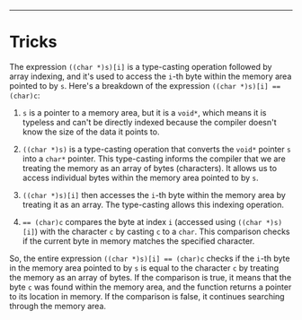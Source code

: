 
---
# Tricks

The expression `((char *)s)[i]` is a type-casting operation followed by array indexing, and it's used to access the `i`-th byte within the memory area pointed to by `s`. Here's a breakdown of the expression `((char *)s)[i] == (char)c`:

1. `s` is a pointer to a memory area, but it is a `void*`, which means it is typeless and can't be directly indexed because the compiler doesn't know the size of the data it points to.
    
2. `((char *)s)` is a type-casting operation that converts the `void*` pointer `s` into a `char*` pointer. This type-casting informs the compiler that we are treating the memory as an array of bytes (characters). It allows us to access individual bytes within the memory area pointed to by `s`.
    
3. `((char *)s)[i]` then accesses the `i`-th byte within the memory area by treating it as an array. The type-casting allows this indexing operation.
    
4. `== (char)c` compares the byte at index `i` (accessed using `((char *)s)[i]`) with the character `c` by casting `c` to a `char`. This comparison checks if the current byte in memory matches the specified character.
    

So, the entire expression `((char *)s)[i] == (char)c` checks if the `i`-th byte in the memory area pointed to by `s` is equal to the character `c` by treating the memory as an array of bytes. If the comparison is true, it means that the byte `c` was found within the memory area, and the function returns a pointer to its location in memory. If the comparison is false, it continues searching through the memory area.